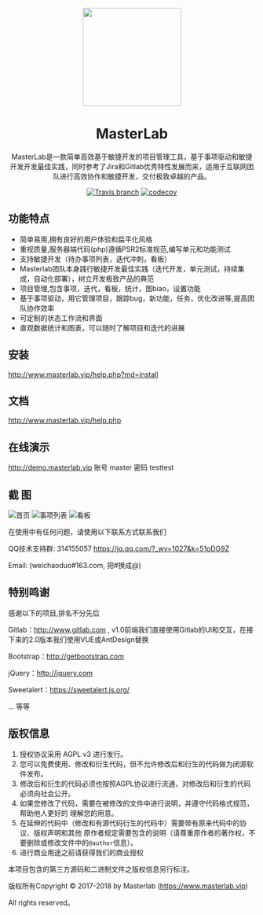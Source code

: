 
<p align="center">
  <a href="http://www.masterlab.vip ">
    <img width="200" src="http://pm.masterlab.vip/gitlab/images/logo.png">
  </a>
</p>

<h1 align="center">MasterLab </h1>

<div align="center">

MasterLab是一款简单高效基于敏捷开发的项目管理工具，基于事项驱动和敏捷开发开发最佳实践，同时参考了Jira和Gitlab优秀特性发展而来，适用于互联网团队进行高效协作和敏捷开发，交付极致卓越的产品。

[![Travis branch](https://travis-ci.org/gopeak/masterlab.svg?branch=master)](https://travis-ci.org/gopeak/masterlab)
[![codecov](https://codecov.io/gh/gopeak/masterlab/branch/master/graph/badge.svg)](https://codecov.io/gh/gopeak/masterlab)

</div>



## 功能特点
- 简单易用,拥有良好的用户体验和扁平化风格
- 重视质量,服务器端代码(php)遵循PSR2标准规范,编写单元和功能测试
- 支持敏捷开发（待办事项列表，迭代冲刺，看板）
- Masterlab团队本身践行敏捷开发最佳实践（迭代开发，单元测试，持续集成，自动化部署），树立开发极致产品的典范
- 项目管理,包含事项，迭代，看板，统计，图biao，设置功能
- 基于事项驱动，用它管理项目，跟踪bug，新功能，任务，优化改进等,提高团队协作效率
- 可定制的状态工作流和界面
- 直观数据统计和图表，可以随时了解项目和迭代的进展 

## **安装**
http://www.masterlab.vip/help.php?md=install

## **文档**
http://www.masterlab.vip/help.php

## **在线演示**

http://demo.masterlab.vip
账号 master 密码 testtest


## 截 图
![首页](http://www.masterlab.vip/fireshot/index2.png "首页")
![事项列表](http://www.masterlab.vip/fireshot/issue.png "事项列表")
![看板](http://www.masterlab.vip/fireshot/kanban.png "看板")


在使用中有任何问题，请使用以下联系方式联系我们


QQ技术支持群: 314155057 https://jq.qq.com/?_wv=1027&k=51oDG9Z

Email: (weichaoduo#163.com, 把#换成@)



## **特别鸣谢**

感谢以下的项目,排名不分先后

Gitlab：http://www.gitlab.com , v1.0前端我们直接使用Gitlab的UI和交互，在接下来的2.0版本我们使用VUE或AntDesign替换 

Bootstrap：http://getbootstrap.com

jQuery：http://jquery.com

Sweetalert：https://sweetalert.js.org/

... 等等


## **版权信息**

1. 授权协议采用 AGPL v3 进行发行。
2. 您可以免费使用、修改和衍生代码，但不允许修改后和衍生的代码做为闭源软件发布。
3. 修改后和衍生的代码必须也按照AGPL协议进行流通，对修改后和衍生的代码必须向社会公开。
4. 如果您修改了代码，需要在被修改的文件中进行说明，并遵守代码格式规范，帮助他人更好的
   理解您的用意。
5. 在延伸的代码中（修改和有源代码衍生的代码中）需要带有原来代码中的协议、版权声明和其他
   原作者规定需要包含的说明（请尊重原作者的著作权，不要删除或修改文件中的`@author`信息）。
6. 进行商业用途之前请获得我们的商业授权

本项目包含的第三方源码和二进制文件之版权信息另行标注。

版权所有Copyright © 2017-2018 by Masterlab (https://www.masterlab.vip)

All rights reserved。 


 
